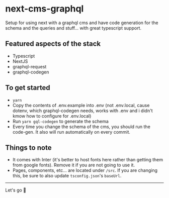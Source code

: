 # next-cms-graphql

Setup for using next with a graphql cms and have code generation for the schema and the queries and stuff... with great typescript support.

## Featured aspects of the stack

- Typescript
- NextJS
- graphql-request
- graphql-codegen

## To get started

- `yarn`
- Copy the contents of .env.example into .env (not .env.local, cause dotenv, which graphql-codegen needs, works with .env and i didn't kmow how to configure for .env.local)
- Run `yarn gql-codegen` to generate the schema
- Every time you change the schema of the cms, you should run the code-gen. It also will run automatically on every commit.

## Things to note

- It comes with Inter (it's better to host fonts here rather than getting them from google fonts). Remove it if you are not going to use it.
- Pages, components, etc... are located under `/src`. If you are changing this, be sure to also update `tsconfig.json`'s `baseUrl`.

---

Let's go 🚀
